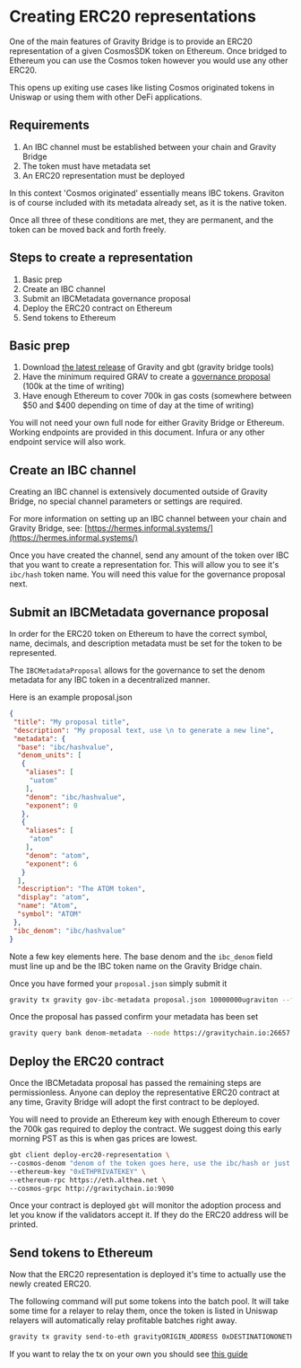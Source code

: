# Creating ERC20 representations

One of the main features of Gravity Bridge is to provide an ERC20 representation of a given CosmosSDK token on Ethereum. Once bridged to Ethereum you can use the Cosmos token however you would use any other ERC20.

This opens up exiting use cases like listing Cosmos originated tokens in Uniswap or using them with other DeFi applications.

## Requirements

1. An IBC channel must be established between your chain and Gravity Bridge
1. The token must have metadata set
1. An ERC20 representation must be deployed

In this context 'Cosmos originated' essentially means IBC tokens. Graviton is of course included with its metadata already set, as it is the native token.

Once all three of these conditions are met, they are permanent, and the token can be moved back and forth freely.

## Steps to create a representation

1. Basic prep
1. Create an IBC channel
1. Submit an IBCMetadata governance proposal
1. Deploy the ERC20 contract on Ethereum
1. Send tokens to Ethereum

## Basic prep

1. Download [the latest release](https://github.com/Gravity-Bridge/Gravity-Bridge/releases) of Gravity and gbt (gravity bridge tools)
1. Have the minimum required GRAV to create a [governance proposal](https://www.mintscan.io/gravity-bridge/proposals) (100k at the time of writing)
1. Have enough Ethereum to cover 700k in gas costs (somewhere between $50 and $400 depending on time of day at the time of writing)

You will not need your own full node for either Gravity Bridge or Ethereum. Working endpoints are provided in this document. Infura or any other endpoint service will also work.

## Create an IBC channel

Creating an IBC channel is extensively documented outside of Gravity Bridge, no special channel parameters or settings are required.

For more information on setting up an IBC channel between your chain and Gravity Bridge, see: [https://hermes.informal.systems/](https://hermes.informal.systems/)

Once you have created the channel, send any amount of the token over IBC that you want to create a representation for. This will allow you to see it's `ibc/hash` token name. You will need this value for the governance proposal next.

## Submit an IBCMetadata governance proposal

In order for the ERC20 token on Ethereum to have the correct symbol, name, decimals, and description metadata must be set for the token to be represented.

The `IBCMetadataProposal` allows for the governance to set the denom metadata for any IBC token in a decentralized manner.

Here is an example proposal.json

```json
{
 "title": "My proposal title",
 "description": "My proposal text, use \n to generate a new line",
 "metadata": {
  "base": "ibc/hashvalue",
  "denom_units": [
   {
    "aliases": [
     "uatom"
    ],
    "denom": "ibc/hashvalue",
    "exponent": 0
   },
   {
    "aliases": [
     "atom"
    ],
    "denom": "atom",
    "exponent": 6
   }
  ],
  "description": "The ATOM token",
  "display": "atom",
  "name": "Atom",
  "symbol": "ATOM"
 },
 "ibc_denom": "ibc/hashvalue"
}
```

Note a few key elements here. The base denom and the `ibc_denom` field must line up and be the IBC token name on the Gravity Bridge chain.

Once you have formed your `proposal.json` simply submit it

```bash
gravity tx gravity gov-ibc-metadata proposal.json 10000000ugraviton --from <key_name> --chain-id gravity-bridge-3
```

Once the proposal has passed confirm your metadata has been set

```bash
gravity query bank denom-metadata --node https://gravitychain.io:26657
```

## Deploy the ERC20 contract

Once the IBCMetadata proposal has passed the remaining steps are permissionless. Anyone can deploy the representative ERC20 contract at any time, Gravity Bridge will adopt the first contract to be deployed.

You will need to provide an Ethereum key with enough Ethereum to cover the 700k gas required to deploy the contract. We suggest doing this early morning PST as this is when gas prices are lowest.

```bash
gbt client deploy-erc20-representation \
--cosmos-denom "denom of the token goes here, use the ibc/hash or just graviton" \
--ethereum-key "0xETHPRIVATEKEY" \
--ethereum-rpc https://eth.althea.net \
--cosmos-grpc http://gravitychain.io:9090
```

Once your contract is deployed `gbt` will monitor the adoption process and let you know if the validators accept it. If they do the ERC20 address will be printed.

## Send tokens to Ethereum

Now that the ERC20 representation is deployed it's time to actually use the newly created ERC20.

The following command will put some tokens into the batch pool. It will take some time for a relayer to relay them, once the token is listed in Uniswap relayers will automatically relay profitable batches right away.

```bash
gravity tx gravity send-to-eth gravityORIGIN_ADDRESS 0xDESTINATIONONETH 1000000ibc/hash 500ibc/hash 500ibc/hash --node https://gravitychain.io:26657 --fees 0ugraviton --chain-id gravity-bridge-3
```
If you want to relay the tx on your own you should see [this guide](https://github.com/Gravity-Bridge/Gravity-Docs/blob/main/docs/relaying.md#spot-relaying)
